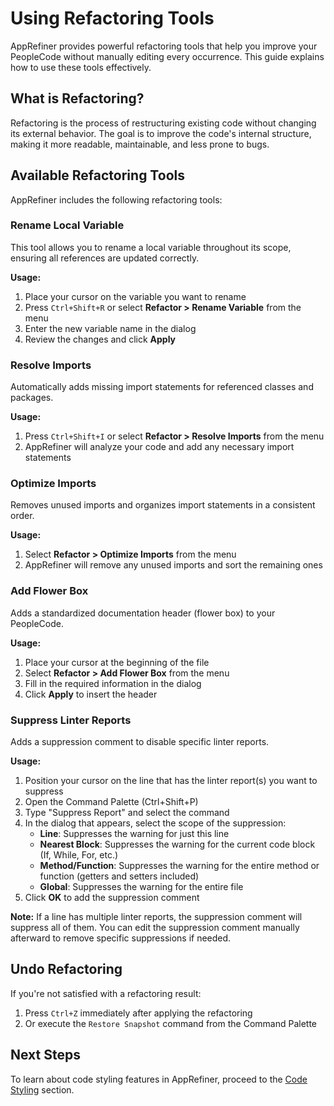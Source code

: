 # Using Refactoring Tools

AppRefiner provides powerful refactoring tools that help you improve your PeopleCode without manually editing every occurrence. This guide explains how to use these tools effectively.

## What is Refactoring?

Refactoring is the process of restructuring existing code without changing its external behavior. The goal is to improve the code's internal structure, making it more readable, maintainable, and less prone to bugs.

## Available Refactoring Tools

AppRefiner includes the following refactoring tools:

### Rename Local Variable

This tool allows you to rename a local variable throughout its scope, ensuring all references are updated correctly.

**Usage:**
1. Place your cursor on the variable you want to rename
2. Press `Ctrl+Shift+R` or select **Refactor > Rename Variable** from the menu
3. Enter the new variable name in the dialog
4. Review the changes and click **Apply**

### Resolve Imports

Automatically adds missing import statements for referenced classes and packages.

**Usage:**
1. Press `Ctrl+Shift+I` or select **Refactor > Resolve Imports** from the menu
2. AppRefiner will analyze your code and add any necessary import statements

### Optimize Imports

Removes unused imports and organizes import statements in a consistent order.

**Usage:**
1. Select **Refactor > Optimize Imports** from the menu
2. AppRefiner will remove any unused imports and sort the remaining ones

### Add Flower Box

Adds a standardized documentation header (flower box) to your PeopleCode.

**Usage:**
1. Place your cursor at the beginning of the file
2. Select **Refactor > Add Flower Box** from the menu
3. Fill in the required information in the dialog
4. Click **Apply** to insert the header

### Suppress Linter Reports

Adds a suppression comment to disable specific linter reports.

**Usage:**
1. Position your cursor on the line that has the linter report(s) you want to suppress
2. Open the Command Palette (Ctrl+Shift+P)
3. Type "Suppress Report" and select the command
4. In the dialog that appears, select the scope of the suppression:
   - **Line**: Suppresses the warning for just this line
   - **Nearest Block**: Suppresses the warning for the current code block (If, While, For, etc.)
   - **Method/Function**: Suppresses the warning for the entire method or function (getters and setters included)
   - **Global**: Suppresses the warning for the entire file
5. Click **OK** to add the suppression comment

**Note:** If a line has multiple linter reports, the suppression comment will suppress all of them. You can edit the suppression comment manually afterward to remove specific suppressions if needed.

## Undo Refactoring

If you're not satisfied with a refactoring result:

1. Press `Ctrl+Z` immediately after applying the refactoring
2. Or execute the `Restore Snapshot` command from the Command Palette

## Next Steps

To learn about code styling features in AppRefiner, proceed to the [Code Styling](code-styling.md) section.
